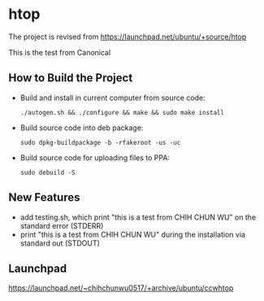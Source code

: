 # htop

The project is revised from https://launchpad.net/ubuntu/+source/htop

This is the test from Canonical

## How to Build the Project

- Build and install in current computer from source code:

      ./autogen.sh && ./configure && make && sudo make install

- Build source code into deb package:

      sudo dpkg-buildpackage -b -rfakeroot -us -uc

- Build source code for uploading files to PPA:

      sudo debuild -S

## New Features
 - add testing.sh, which print "this is a test from CHIH CHUN WU" on the standard error (STDERR)
 - print "this is a test from CHIH CHUN WU" during the installation via standard out (STDOUT)

## Launchpad
https://launchpad.net/~chihchunwu0517/+archive/ubuntu/ccwhtop
